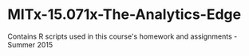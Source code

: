 # MITx-15.071x-The-Analytics-Edge
Contains R scripts used in this course's homework and assignments - Summer 2015
